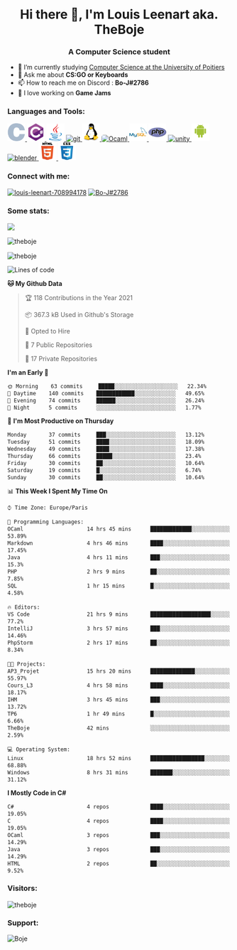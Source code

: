 <h1 align="center">Hi there 👋, I'm Louis Leenart aka. TheBoje</h1>
<h3 align="center">A Computer Science student</h3>

- 🔭 I’m currently studying [Computer Science at the University of Poitiers](http://formations.univ-poitiers.fr/fr/index/autre-diplome-niveau-master-AM/autre-diplome-niveau-master-AM/cmi-informatique-JD2XQGVY.html)
- 💬 Ask me about **CS:GO or Keyboards** <!-- TODO Ajouter un svg d'ergodox -->
- 📫 How to reach me on Discord : **Bo-J#2786**
- 🎯 I love working on **Game Jams**

<h3 align="left">Languages and Tools:</h3>
<p align="left"> 
  <a href="https://www.cprogramming.com/" target="_blank"> <img src="https://raw.githubusercontent.com/devicons/devicon/master/icons/c/c-original.svg" alt="c" width="40" height="40"/> </a> 
  <a href="https://www.w3schools.com/cs/" target="_blank"> <img src="https://raw.githubusercontent.com/devicons/devicon/master/icons/csharp/csharp-original.svg" alt="csharp" width="40" height="40"/> </a> 
  <a href="https://www.java.com" target="_blank"> <img src="https://raw.githubusercontent.com/devicons/devicon/master/icons/java/java-original.svg" alt="java" width="40" height="40"/> </a> 
  <a href="https://git-scm.com/" target="_blank"> <img src="https://www.vectorlogo.zone/logos/git-scm/git-scm-icon.svg" alt="git" width="40" height="40"/> </a>
  <a href="https://www.linux.org/" target="_blank"> <img src="https://raw.githubusercontent.com/devicons/devicon/master/icons/linux/linux-original.svg" alt="linux" width="40" height="40"/> </a> 
  <a href="" target="_blank"> <img src="https://ocaml.org/img/OCaml_Sticker.svg" alt="Ocaml" width="40" height="40" style="border-radius: 5px;"/> </a>
  <a href="https://www.mysql.com/" target="_blank"> <img src="https://raw.githubusercontent.com/devicons/devicon/master/icons/mysql/mysql-original-wordmark.svg" alt="mysql" width="40" height="40"/> </a>
  <a href="https://www.php.net" target="_blank"> <img src="https://raw.githubusercontent.com/devicons/devicon/master/icons/php/php-original.svg" alt="php" width="40" height="40"/> </a>
  <a href="https://unity.com/" target="_blank"> <img src="https://www.vectorlogo.zone/logos/unity3d/unity3d-icon.svg" alt="unity" width="40" height="40"/> </a>
  <a href="https://developer.android.com" target="_blank"> <img src="https://raw.githubusercontent.com/devicons/devicon/master/icons/android/android-original-wordmark.svg" alt="android" width="40" height="40"/> </a> 
  <a href="https://www.blender.org/" target="_blank"> <img src="https://download.blender.org/branding/community/blender_community_badge_white.svg" alt="blender" width="40" height="40"/> </a> 
  <a href="https://www.w3.org/html/" target="_blank"> <img src="https://raw.githubusercontent.com/devicons/devicon/master/icons/html5/html5-original-wordmark.svg" alt="html5" width="40" height="40"/> </a>
  <a href="https://www.w3schools.com/css/" target="_blank"> <img src="https://raw.githubusercontent.com/devicons/devicon/master/icons/css3/css3-original-wordmark.svg" alt="css3" width="40" height="40"/> </a>  
</p>

<h3 align="left">Connect with me:</h3>
<p align="left">
<a href="https://linkedin.com/in/louis-leenart-708994178" target="blank"><img align="center" src="https://cdn.jsdelivr.net/npm/simple-icons@3.0.1/icons/linkedin.svg" alt="louis-leenart-708994178" height="30" width="40" /></a>
<a href="https://discord.gg/Bo-J#2786" target="blank"><img align="center" src="https://cdn.jsdelivr.net/npm/simple-icons@3.0.1/icons/discord.svg" alt="Bo-J#2786" height="30" width="40" /></a> 
</p>

<h3 align="left">Some stats:</h3>
<p><img align="center" src="https://github-readme-stats.vercel.app/api?username=TheBoje&show_icons=true&theme=dark&count_private=true" /></p>

<p><img align="center" src="https://github-readme-streak-stats.herokuapp.com/?user=theboje&theme=dark&count_private=true&" alt="theboje" /></p>

<p><img align="center" src="https://github-readme-stats.vercel.app/api/wakatime?username=Bo_J&theme=dark" alt="theboje" /></p>

<!--START_SECTION:waka-->
![Lines of code](https://img.shields.io/badge/From%20Hello%20World%20I%27ve%20Written-613271%20lines%20of%20code-blue)

**🐱 My Github Data** 

> 🏆 118 Contributions in the Year 2021
 > 
> 📦 367.3 kB Used in Github's Storage 
 > 
> 💼 Opted to Hire
 > 
> 📜 7 Public Repositories 
 > 
> 🔑 17 Private Repositories  
 > 
**I'm an Early 🐤** 

```text
🌞 Morning    63 commits     █████░░░░░░░░░░░░░░░░░░░░   22.34% 
🌆 Daytime    140 commits    ████████████░░░░░░░░░░░░░   49.65% 
🌃 Evening    74 commits     ██████░░░░░░░░░░░░░░░░░░░   26.24% 
🌙 Night      5 commits      ░░░░░░░░░░░░░░░░░░░░░░░░░   1.77%

```
📅 **I'm Most Productive on Thursday** 

```text
Monday       37 commits     ███░░░░░░░░░░░░░░░░░░░░░░   13.12% 
Tuesday      51 commits     ████░░░░░░░░░░░░░░░░░░░░░   18.09% 
Wednesday    49 commits     ████░░░░░░░░░░░░░░░░░░░░░   17.38% 
Thursday     66 commits     █████░░░░░░░░░░░░░░░░░░░░   23.4% 
Friday       30 commits     ██░░░░░░░░░░░░░░░░░░░░░░░   10.64% 
Saturday     19 commits     █░░░░░░░░░░░░░░░░░░░░░░░░   6.74% 
Sunday       30 commits     ██░░░░░░░░░░░░░░░░░░░░░░░   10.64%

```


📊 **This Week I Spent My Time On** 

```text
⌚︎ Time Zone: Europe/Paris

💬 Programming Languages: 
OCaml                    14 hrs 45 mins      █████████████░░░░░░░░░░░░   53.89% 
Markdown                 4 hrs 46 mins       ████░░░░░░░░░░░░░░░░░░░░░   17.45% 
Java                     4 hrs 11 mins       ███░░░░░░░░░░░░░░░░░░░░░░   15.3% 
PHP                      2 hrs 9 mins        ██░░░░░░░░░░░░░░░░░░░░░░░   7.85% 
SQL                      1 hr 15 mins        █░░░░░░░░░░░░░░░░░░░░░░░░   4.58%

🔥 Editors: 
VS Code                  21 hrs 9 mins       ███████████████████░░░░░░   77.2% 
IntelliJ                 3 hrs 57 mins       ███░░░░░░░░░░░░░░░░░░░░░░   14.46% 
PhpStorm                 2 hrs 17 mins       ██░░░░░░░░░░░░░░░░░░░░░░░   8.34%

🐱‍💻 Projects: 
AP3_Projet               15 hrs 20 mins      ██████████████░░░░░░░░░░░   55.97% 
Cours_L3                 4 hrs 58 mins       ████░░░░░░░░░░░░░░░░░░░░░   18.17% 
IHM                      3 hrs 45 mins       ███░░░░░░░░░░░░░░░░░░░░░░   13.72% 
TP6                      1 hr 49 mins        █░░░░░░░░░░░░░░░░░░░░░░░░   6.66% 
TheBoje                  42 mins             ░░░░░░░░░░░░░░░░░░░░░░░░░   2.59%

💻 Operating System: 
Linux                    18 hrs 52 mins      █████████████████░░░░░░░░   68.88% 
Windows                  8 hrs 31 mins       ███████░░░░░░░░░░░░░░░░░░   31.12%

```

**I Mostly Code in C#** 

```text
C#                       4 repos             ████░░░░░░░░░░░░░░░░░░░░░   19.05% 
C                        4 repos             ████░░░░░░░░░░░░░░░░░░░░░   19.05% 
OCaml                    3 repos             ███░░░░░░░░░░░░░░░░░░░░░░   14.29% 
Java                     3 repos             ███░░░░░░░░░░░░░░░░░░░░░░   14.29% 
HTML                     2 repos             ██░░░░░░░░░░░░░░░░░░░░░░░   9.52%

```



<!--END_SECTION:waka-->

<h3 align="left">Visitors:</h3>
<p><img align="center" src="https://visitor-badge.glitch.me/badge?page_id=TheBoje" alt="theboje" /></p>

<h3 align="left">Support:</h3>
<p><a href="https://www.buymeacoffee.com/Boje"> <img align="left" src="https://cdn.buymeacoffee.com/buttons/v2/default-yellow.png" height="50" width="210" alt="Boje" /></a></p>